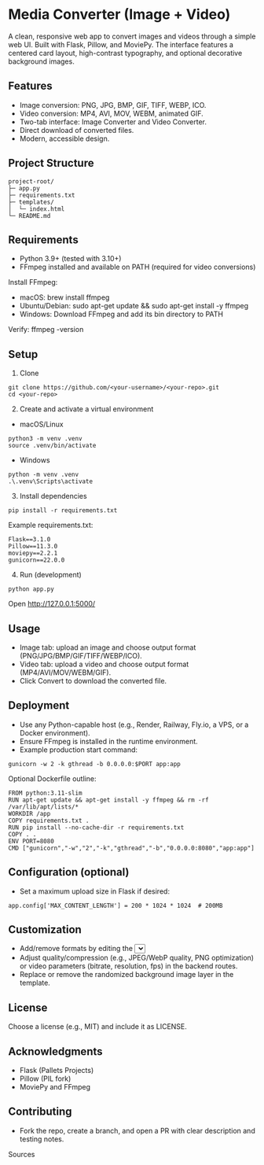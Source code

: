 # Media Converter (Image + Video)

A clean, responsive web app to convert images and videos through a simple web UI. Built with Flask, Pillow, and MoviePy. The interface features a centered card layout, high-contrast typography, and optional decorative background images.

## Features
- Image conversion: PNG, JPG, BMP, GIF, TIFF, WEBP, ICO.
- Video conversion: MP4, AVI, MOV, WEBM, animated GIF.
- Two-tab interface: Image Converter and Video Converter.
- Direct download of converted files.
- Modern, accessible design.

## Project Structure
```
project-root/
├─ app.py
├─ requirements.txt
├─ templates/
│  └─ index.html
└─ README.md
```

## Requirements
- Python 3.9+ (tested with 3.10+)
- FFmpeg installed and available on PATH (required for video conversions)

Install FFmpeg:
- macOS: brew install ffmpeg
- Ubuntu/Debian: sudo apt-get update && sudo apt-get install -y ffmpeg
- Windows: Download FFmpeg and add its bin directory to PATH

Verify: ffmpeg -version

## Setup
1) Clone
```
git clone https://github.com/<your-username>/<your-repo>.git
cd <your-repo>
```

2) Create and activate a virtual environment
- macOS/Linux
```
python3 -m venv .venv
source .venv/bin/activate
```
- Windows
```
python -m venv .venv
.\.venv\Scripts\activate
```

3) Install dependencies
```
pip install -r requirements.txt
```

Example requirements.txt:
```
Flask==3.1.0
Pillow==11.3.0
moviepy==2.2.1
gunicorn==22.0.0
```

4) Run (development)
```
python app.py
```
Open http://127.0.0.1:5000/

## Usage
- Image tab: upload an image and choose output format (PNG/JPG/BMP/GIF/TIFF/WEBP/ICO).
- Video tab: upload a video and choose output format (MP4/AVI/MOV/WEBM/GIF).
- Click Convert to download the converted file.

## Deployment
- Use any Python-capable host (e.g., Render, Railway, Fly.io, a VPS, or a Docker environment).
- Ensure FFmpeg is installed in the runtime environment.
- Example production start command:
```
gunicorn -w 2 -k gthread -b 0.0.0.0:$PORT app:app
```

Optional Dockerfile outline:
```
FROM python:3.11-slim
RUN apt-get update && apt-get install -y ffmpeg && rm -rf /var/lib/apt/lists/*
WORKDIR /app
COPY requirements.txt .
RUN pip install --no-cache-dir -r requirements.txt
COPY . .
ENV PORT=8080
CMD ["gunicorn","-w","2","-k","gthread","-b","0.0.0.0:8080","app:app"]
```

## Configuration (optional)
- Set a maximum upload size in Flask if desired:
```
app.config['MAX_CONTENT_LENGTH'] = 200 * 1024 * 1024  # 200MB
```

## Customization
- Add/remove formats by editing the <select> elements in templates/index.html.
- Adjust quality/compression (e.g., JPEG/WebP quality, PNG optimization) or video parameters (bitrate, resolution, fps) in the backend routes.
- Replace or remove the randomized background image layer in the template.

## License
Choose a license (e.g., MIT) and include it as LICENSE.

## Acknowledgments
- Flask (Pallets Projects)
- Pillow (PIL fork)
- MoviePy and FFmpeg

## Contributing
- Fork the repo, create a branch, and open a PR with clear description and testing notes.

Sources
